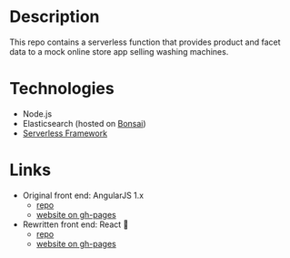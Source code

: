 # Description

This repo contains a serverless function that provides product and facet data to a
mock online store app selling washing machines.

# Technologies

* Node.js
* Elasticsearch (hosted on [Bonsai](https://bonsai.io/))
* [Serverless Framework](https://www.serverless.com/)

# Links

* Original front end: AngularJS 1.x
  * [repo](https://github.com/taylorjg/BasketCase)
  * [website on gh-pages](https://taylorjg.github.io/BasketCase)
* Rewritten front end: React :construction:
  * [repo](https://github.com/taylorjg/basketcase-react)
  * [website on gh-pages](https://taylorjg.github.io/basketcase-react)
